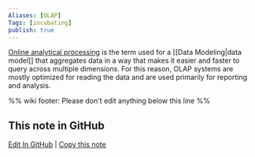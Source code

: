 ```yaml
---
Aliases: [OLAP]
Tags: [incubating]
publish: true
---
```


[Online analytical processing](https://en.wikipedia.org/wiki/Online_analytical_processing) is the term used for a [[Data Modeling|data model]] that aggregates data in a way that makes it easier and faster to query across multiple dimensions. For this reason, OLAP systems are mostly optimized for reading the data and are used primarily for reporting and analysis.

%% wiki footer: Please don't edit anything below this line %%

## This note in GitHub

<span class="git-footer">[Edit In GitHub](https://github.dev/data-engineering-community/data-engineering-wiki/blob/main/Concepts/Online%20Analytical%20Processing.md "git-hub-edit-note") | [Copy this note](https://raw.githubusercontent.com/data-engineering-community/data-engineering-wiki/main/Concepts/Online%20Analytical%20Processing.md "git-hub-copy-note") </span>
